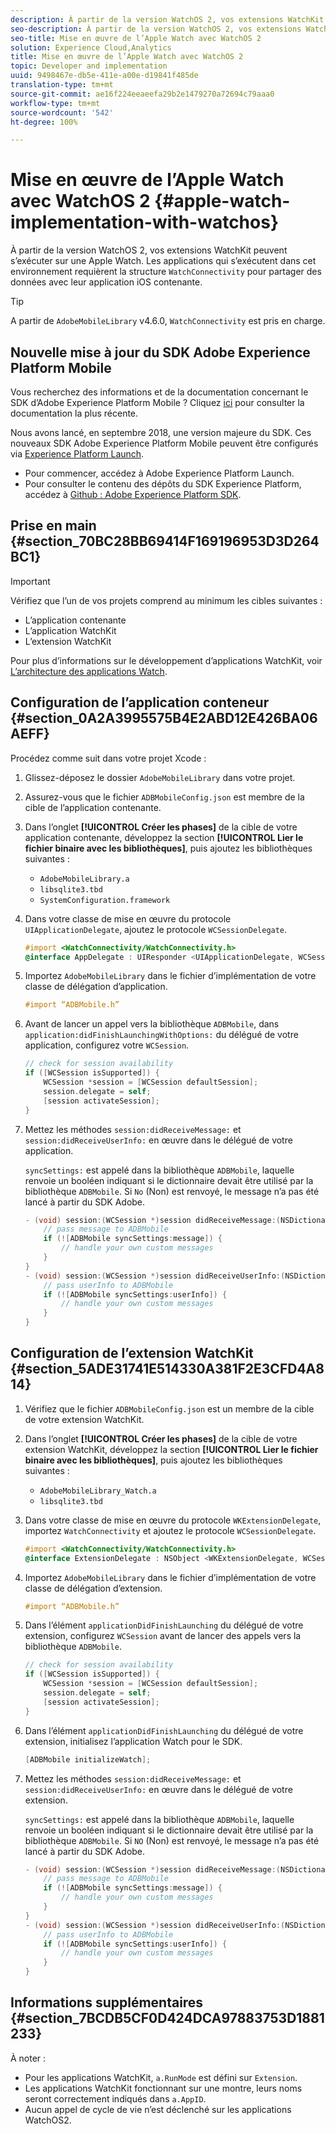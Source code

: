 ```yaml
---
description: À partir de la version WatchOS 2, vos extensions WatchKit s’exécuteront sur une Apple Watch. Les applications qui s’exécutent dans cet environnement requièrent le framework WatchConnectivity pour partager des données avec leur application iOS contenante.
seo-description: À partir de la version WatchOS 2, vos extensions WatchKit s’exécuteront sur une Apple Watch. Les applications qui s’exécutent dans cet environnement requièrent le framework WatchConnectivity pour partager des données avec leur application iOS contenante.
seo-title: Mise en œuvre de l’Apple Watch avec WatchOS 2
solution: Experience Cloud,Analytics
title: Mise en œuvre de l’Apple Watch avec WatchOS 2
topic: Developer and implementation
uuid: 9498467e-db5e-411e-a00e-d19841f485de
translation-type: tm+mt
source-git-commit: ae16f224eeaeefa29b2e1479270a72694c79aaa0
workflow-type: tm+mt
source-wordcount: '542'
ht-degree: 100%

---
```



# Mise en œuvre de l’Apple Watch avec WatchOS 2 {#apple-watch-implementation-with-watchos}

À partir de la version WatchOS 2, vos extensions WatchKit peuvent s’exécuter sur une Apple Watch. Les applications qui s’exécutent dans cet environnement requièrent la structure `WatchConnectivity` pour partager des données avec leur application iOS contenante.

>[!TIP]
>
>A partir de `AdobeMobileLibrary` v4.6.0, `WatchConnectivity` est pris en charge.

## Nouvelle mise à jour du SDK Adobe Experience Platform Mobile

Vous recherchez des informations et de la documentation concernant le SDK d’Adobe Experience Platform Mobile ? Cliquez [ici](https://aep-sdks.gitbook.io/docs/) pour consulter la documentation la plus récente.

Nous avons lancé, en septembre 2018, une version majeure du SDK. Ces nouveaux SDK Adobe Experience Platform Mobile peuvent être configurés via [Experience Platform Launch](https://www.adobe.com/fr/experience-platform/launch.html).

* Pour commencer, accédez à Adobe Experience Platform Launch.
* Pour consulter le contenu des dépôts du SDK Experience Platform, accédez à [Github : Adobe Experience Platform SDK](https://github.com/Adobe-Marketing-Cloud/acp-sdks).

## Prise en main {#section_70BC28BB69414F169196953D3D264BC1}

>[!IMPORTANT]
>
>Vérifiez que l’un de vos projets comprend au minimum les cibles suivantes :
>
>* L’application contenante
>* L’application WatchKit
>* L’extension WatchKit

>



Pour plus d’informations sur le développement d’applications WatchKit, voir [L’architecture des applications Watch](https://developer.apple.com/library/ios/documentation/General/Conceptual/WatchKitProgrammingGuide/DesigningaWatchKitApp.html#//apple_ref/doc/uid/TP40014969-CH3-SW1).

## Configuration de l’application conteneur {#section_0A2A3995575B4E2ABD12E426BA06AEFF}

Procédez comme suit dans votre projet Xcode :

1. Glissez-déposez le dossier `AdobeMobileLibrary` dans votre projet.
1. Assurez-vous que le fichier `ADBMobileConfig.json` est membre de la cible de l’application contenante.
1. Dans l’onglet **[!UICONTROL Créer les phases]** de la cible de votre application contenante, développez la section **[!UICONTROL Lier le fichier binaire avec les bibliothèques]**, puis ajoutez les bibliothèques suivantes :

   * `AdobeMobileLibrary.a`
   * `libsqlite3.tbd`
   * `SystemConfiguration.framework`

1. Dans votre classe de mise en œuvre du protocole `UIApplicationDelegate`, ajoutez le protocole `WCSessionDelegate`.

   ```objective-c
   #import <WatchConnectivity/WatchConnectivity.h> 
   @interface AppDelegate : UIResponder <UIApplicationDelegate, WCSessionDelegate>
   ```

1. Importez `AdobeMobileLibrary` dans le fichier d’implémentation de votre classe de délégation d’application.

   ```objective-c
   #import “ADBMobile.h”
   ```

1. Avant de lancer un appel vers la bibliothèque `ADBMobile`, dans `application:didFinishLaunchingWithOptions:` du délégué de votre application, configurez votre `WCSession`.

   ```objective-c
   // check for session availability 
   if ([WCSession isSupported]) { 
       WCSession *session = [WCSession defaultSession]; 
       session.delegate = self; 
       [session activateSession]; 
   }
   ```

1. Mettez les méthodes `session:didReceiveMessage:` et `session:didReceiveUserInfo:` en œuvre dans le délégué de votre application.

   `syncSettings:` est appelé dans la bibliothèque `ADBMobile`, laquelle renvoie un booléen indiquant si le dictionnaire devait être utilisé par la bibliothèque `ADBMobile`. Si `No` (Non) est renvoyé, le message n’a pas été lancé à partir du SDK Adobe.

   ```objective-c
   - (void) session:(WCSession *)session didReceiveMessage:(NSDictionary<NSString *,id> *)message { 
       // pass message to ADBMobile 
       if (![ADBMobile syncSettings:message]) { 
           // handle your own custom messages 
       } 
   } 
   - (void) session:(WCSession *)session didReceiveUserInfo:(NSDictionary<NSString *,id> *)userInfo { 
       // pass userInfo to ADBMobile 
       if (![ADBMobile syncSettings:userInfo]) { 
           // handle your own custom messages 
       } 
   } 
   ```

## Configuration de l’extension WatchKit {#section_5ADE31741E514330A381F2E3CFD4A814}

1. Vérifiez que le fichier `ADBMobileConfig.json` est un membre de la cible de votre extension WatchKit.
1. Dans l’onglet **[!UICONTROL Créer les phases]** de la cible de votre extension WatchKit, développez la section **[!UICONTROL Lier le fichier binaire avec les bibliothèques]**, puis ajoutez les bibliothèques suivantes :

   * `AdobeMobileLibrary_Watch.a`
   * `libsqlite3.tbd`

1. Dans votre classe de mise en œuvre du protocole `WKExtensionDelegate`, importez `WatchConnectivity` et ajoutez le protocole `WCSessionDelegate`.

   ```objective-c
   #import <WatchConnectivity/WatchConnectivity.h> 
   @interface ExtensionDelegate : NSObject <WKExtensionDelegate, WCSessionDelegate>
   ```

1. Importez `AdobeMobileLibrary` dans le fichier d’implémentation de votre classe de délégation d’extension.

   ```objective-c
   #import “ADBMobile.h”
   ```

1. Dans l’élément `applicationDidFinishLaunching` du délégué de votre extension, configurez `WCSession` avant de lancer des appels vers la bibliothèque `ADBMobile`.

   ```objective-c
   // check for session availability 
   if ([WCSession isSupported]) { 
       WCSession *session = [WCSession defaultSession]; 
       session.delegate = self; 
       [session activateSession]; 
   }
   ```

1. Dans l’élément `applicationDidFinishLaunching` du délégué de votre extension, initialisez l’application Watch pour le SDK.

   ```objective-c
   [ADBMobile initializeWatch];
   ```

1. Mettez les méthodes `session:didReceiveMessage:` et `session:didReceiveUserInfo:` en œuvre dans le délégué de votre extension.

   `syncSettings:` est appelé dans la bibliothèque `ADBMobile`, laquelle renvoie un booléen indiquant si le dictionnaire devait être utilisé par la bibliothèque `ADBMobile`. Si `NO` (Non) est renvoyé, le message n’a pas été lancé à partir du SDK Adobe.

   ```objective-c
   - (void) session:(WCSession *)session didReceiveMessage:(NSDictionary<NSString *,id> *)message { 
       // pass message to ADBMobile 
       if (![ADBMobile syncSettings:message]) { 
           // handle your own custom messages 
       } 
   } 
   - (void) session:(WCSession *)session didReceiveUserInfo:(NSDictionary<NSString *,id> *)userInfo { 
       // pass userInfo to ADBMobile 
       if (![ADBMobile syncSettings:userInfo]) { 
           // handle your own custom messages 
       } 
   } 
   ```

## Informations supplémentaires {#section_7BCDB5CF0D424DCA97883753D1881233}

À noter :

* Pour les applications WatchKit, `a.RunMode` est défini sur `Extension`.
* Les applications WatchKit fonctionnant sur une montre, leurs noms seront correctement indiqués dans `a.AppID`.
* Aucun appel de cycle de vie n’est déclenché sur les applications WatchOS2.

